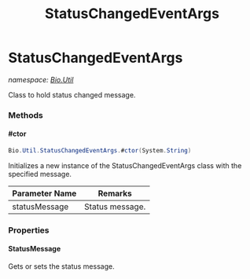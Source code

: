 ﻿---
title: StatusChangedEventArgs
---

# StatusChangedEventArgs
_namespace: [Bio.Util](N-Bio.Util.html)_

Class to hold status changed message.

### Methods

#### #ctor
```csharp
Bio.Util.StatusChangedEventArgs.#ctor(System.String)
```
Initializes a new instance of the StatusChangedEventArgs class with the specified message.

|Parameter Name|Remarks|
|--------------|-------|
|statusMessage|Status message.|




### Properties

#### StatusMessage
Gets or sets the status message.

